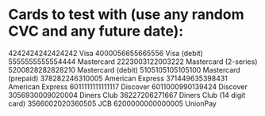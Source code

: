 # Cards to test with (use any random CVC and any future date):

4242424242424242 Visa
4000056655665556 Visa (debit)
5555555555554444 Mastercard
2223003122003222 Mastercard (2-series)
5200828282828210 Mastercard (debit)
5105105105105100 Mastercard (prepaid)
378282246310005 American Express
371449635398431 American Express
6011111111111117 Discover
6011000990139424 Discover
3056930009020004 Diners Club
36227206271667 Diners Club (14 digit card)
3566002020360505 JCB
6200000000000005 UnionPay